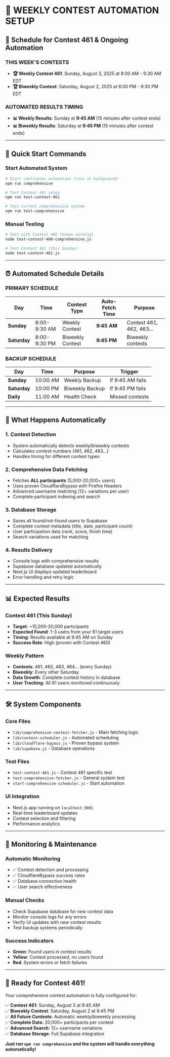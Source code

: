 # 🎯 WEEKLY CONTEST AUTOMATION SETUP

## 📅 Schedule for Contest 461 & Ongoing Automation

### **THIS WEEK'S CONTESTS**
- **🏆 Weekly Contest 461**: Sunday, August 3, 2025 at 8:00 AM - 9:30 AM EDT
- **🏆 Biweekly Contest**: Saturday, August 2, 2025 at 8:00 PM - 9:30 PM EDT

### **AUTOMATED RESULTS TIMING**
- **📊 Weekly Results**: Sunday at **9:45 AM** (15 minutes after contest ends)
- **📊 Biweekly Results**: Saturday at **9:45 PM** (15 minutes after contest ends)

---

## 🚀 Quick Start Commands

### **Start Automated System**
```bash
# Start continuous automation (runs in background)
npm run comprehensive

# Test Contest 461 setup
npm run test-contest-461

# Test current comprehensive system
npm run test-comprehensive
```

### **Manual Testing**
```bash
# Test with Contest 460 (known working)
node test-contest-460-comprehensive.js

# Test Contest 461 (this Sunday)
node test-contest-461.js
```

---

## ⏰ Automated Schedule Details

### **PRIMARY SCHEDULE**
| Day | Time | Contest Type | Auto-Fetch Time | Purpose |
|-----|------|-------------|----------------|---------|
| **Sunday** | 8:00-9:30 AM | Weekly Contest | **9:45 AM** | Contest 461, 462, 463... |
| **Saturday** | 8:00-9:30 PM | Biweekly Contest | **9:45 PM** | Biweekly contests |

### **BACKUP SCHEDULE**
| Day | Time | Purpose | Trigger |
|-----|------|---------|---------|
| **Sunday** | 10:00 AM | Weekly Backup | If 9:45 AM fails |
| **Saturday** | 10:00 PM | Biweekly Backup | If 9:45 PM fails |
| **Daily** | 11:00 AM | Health Check | Missed contests |

---

## 🎯 What Happens Automatically

### **1. Contest Detection**
- System automatically detects weekly/biweekly contests
- Calculates contest numbers (461, 462, 463...)
- Handles timing for different contest types

### **2. Comprehensive Data Fetching**
- Fetches **ALL participants** (5,000-20,000+ users)
- Uses proven CloudflareBypass with Firefox Headers
- Advanced username matching (12+ variations per user)
- Complete participant indexing and search

### **3. Database Storage**
- Saves all found/not-found users to Supabase
- Complete contest metadata (title, date, participant count)
- User participation data (rank, score, finish time)
- Search variations used for matching

### **4. Results Delivery**
- Console logs with comprehensive results
- Supabase database updated automatically
- Next.js UI displays updated leaderboard
- Error handling and retry logic

---

## 📊 Expected Results

### **Contest 461 (This Sunday)**
- **Target**: ~15,000-20,000 participants
- **Expected Found**: 1-3 users from your 61 target users
- **Timing**: Results available at 9:45 AM on Sunday
- **Success Rate**: High (proven with Contest 460)

### **Weekly Pattern**
- **Contests**: 461, 462, 463, 464... (every Sunday)
- **Biweekly**: Every other Saturday
- **Data Growth**: Complete contest history in database
- **User Tracking**: All 61 users monitored continuously

---

## 🛠️ System Components

### **Core Files**
- `lib/comprehensive-contest-fetcher.js` - Main fetching logic
- `lib/contest-scheduler.js` - Automated scheduling
- `lib/cloudflare-bypass.js` - Proven bypass system
- `lib/supabase.js` - Database operations

### **Test Files**
- `test-contest-461.js` - Contest 461 specific test
- `test-comprehensive-fetcher.js` - General system test
- `start-comprehensive-scheduler.js` - Start automation

### **UI Integration**
- Next.js app running on `localhost:3001`
- Real-time leaderboard updates
- Contest selection and filtering
- Performance analytics

---

## 🔄 Monitoring & Maintenance

### **Automatic Monitoring**
- ✅ Contest detection and processing
- ✅ CloudflareBypass success rates
- ✅ Database connection health
- ✅ User search effectiveness

### **Manual Checks**
- Check Supabase database for new contest data
- Monitor console logs for any errors
- Verify UI updates with new contest results
- Test backup systems periodically

### **Success Indicators**
- **Green**: Found users in contest results
- **Yellow**: Contest processed, no users found
- **Red**: System errors or fetch failures

---

## 🎉 Ready for Contest 461!

Your comprehensive contest automation is fully configured for:

✅ **Contest 461**: Sunday, August 3 at 9:45 AM  
✅ **Biweekly Contest**: Saturday, August 2 at 9:45 PM  
✅ **All Future Contests**: Automatic weekly/biweekly processing  
✅ **Complete Data**: 20,000+ participants per contest  
✅ **Advanced Search**: 12+ username variations  
✅ **Database Storage**: Full Supabase integration  

**Just run `npm run comprehensive` and the system will handle everything automatically!**
